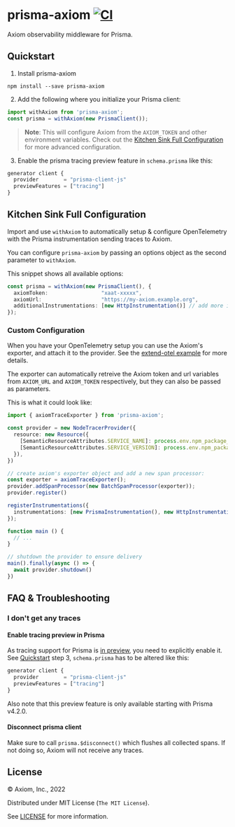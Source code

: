 # prisma-axiom [![CI](https://github.com/axiomhq/prisma-axiom/actions/workflows/ci.yml/badge.svg)](https://github.com/axiomhq/prisma-axiom/actions/workflows/ci.yml)

Axiom observability middleware for Prisma.

## Quickstart

1. Install prisma-axiom

```shell
npm install --save prisma-axiom
```

2. Add the following where you initialize your Prisma client:

```ts
import withAxiom from 'prisma-axiom';
const prisma = withAxiom(new PrismaClient());
```

> **Note**: This will configure Axiom from the `AXIOM_TOKEN` and other 
> environment variables. Check out the
> [Kitchen Sink Full Configuration](#kitchen-sink-full-configuration) for more
> advanced configuration.

3. Enable the prisma tracing preview feature in `schema.prisma` like this:

```js
generator client {
  provider        = "prisma-client-js"
  previewFeatures = ["tracing"]
}
```

## Kitchen Sink Full Configuration

Import and use `withAxiom` to automatically setup & configure OpenTelemetry
with the Prisma instrumentation sending traces to Axiom.

You can configure `prisma-axiom` by passing an options object as the second
parameter to `withAxiom`.

This snippet shows all available options:

```ts
const prisma = withAxiom(new PrismaClient(), {
  axiomToken:                 "xaat-xxxxx",
  axiomUrl:                   "https://my-axiom.example.org",
  additionalInstrumentations: [new HttpInstrumentation()] // add more instrumentations to the tracing setup
});
```

### Custom Configuration

When you have your OpenTelemetry setup you can use the Axiom's exporter, and 
attach it to the provider. 
See the [extend-otel example](./examples/extend-otel/index.ts) for more details.

The exporter can automatically retreive the Axiom token and url variables from `AXIOM_URL` and `AXIOM_TOKEN` respectively, but they can also be passed as
parameters.

This is what it could look like:

```ts
import { axiomTraceExporter } from 'prisma-axiom';

const provider = new NodeTracerProvider({
  resource: new Resource({
    [SemanticResourceAttributes.SERVICE_NAME]: process.env.npm_package_name,
    [SemanticResourceAttributes.SERVICE_VERSION]: process.env.npm_package_version,
  }),
})

// create axiom's exporter object and add a new span processor:
const exporter = axiomTraceExporter();
provider.addSpanProcessor(new BatchSpanProcessor(exporter));
provider.register()

registerInstrumentations({
  instrumentations: [new PrismaInstrumentation(), new HttpInstrumentation()],
});

function main () {
  // ...
}

// shutdown the provider to ensure delivery
main().finally(async () => {
  await provider.shutdown()
})
```

## FAQ & Troubleshooting

### I don't get any traces

#### Enable tracing preview in Prisma

As tracing support for Prisma is [in preview](https://www.prisma.io/docs/concepts/components/preview-features/client-preview-features), you need to explicitly enable it. See [Quickstart](https://github.com/axiomhq/prisma-axiom#quickstart) step 3, `schema.prisma` has to be altered like this:

```js
generator client {
  provider        = "prisma-client-js"
  previewFeatures = ["tracing"]
}
```

Also note that this preview feature is only available starting with Prisma v4.2.0.

#### Disconnect prisma client

Make sure to call `prisma.$disconnect()` which flushes all collected spans. If not doing so, Axiom will not receive any traces.

## License

&copy; Axiom, Inc., 2022

Distributed under MIT License (`The MIT License`).

See [LICENSE](LICENSE) for more information.
